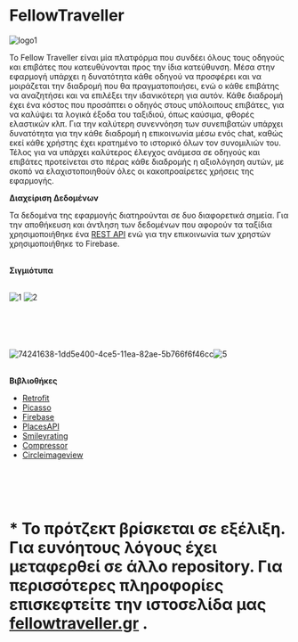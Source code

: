 # FellowTraveller
![logo1](https://user-images.githubusercontent.com/38664123/73066580-10c89080-3eaf-11ea-9d96-34b9dfdf9590.png)

  To Fellow Traveller είναι μία πλατφόρμα που συνδέει όλους τους οδηγούς και επιβάτες που κατευθύνονται προς την ίδια κατεύθυνση. Μέσα στην εφαρμογή υπάρχει η δυνατότητα κάθε οδηγού να προσφέρει και να μοιράζεται την διαδρομή που θα πραγματοποιήσει, ενώ ο κάθε επιβάτης να αναζητήσει και να επιλέξει την ιδανικότερη για αυτόν. Κάθε διαδρομή έχει ένα κόστος που προσάπτει ο οδηγός στους υπόλοιπους επιβάτες, για να καλύψει τα λογικά έξοδα του ταξιδιού, όπως καύσιμα, φθορές ελαστικών κλπ. Για την καλύτερη συνεννόηση των συνεπιβατών υπάρχει δυνατότητα για την κάθε διαδρομή η επικοινωνία μέσω ενός chat, καθώς εκεί κάθε χρήστης έχει κρατημένο το ιστορικό όλων τον συνομιλιών του. Τέλος για να υπάρχει καλύτερος έλεγχος ανάμεσα σε οδηγούς και επιβάτες προτείνεται στο πέρας κάθε διαδρομής η αξιολόγηση αυτών, με σκοπό να ελαχιστοποιηθούν όλες οι κακοπροαίρετες χρήσεις της εφαρμογής.

<b>Διαχείριση Δεδομένων</b>
<br/>

Τα δεδομένα της εφαρμογής διατηρούνται σε δυο διαφορετικά σημεία. Για την αποθήκευση και άντληση των δεδομένων που αφορούν τα ταξίδια χρησιμοποιήθηκε ένα [REST API](https://github.com/ChrissSav/FellowTravellerBackEnd) ενώ για την επικοινωνία των χρηστών χρησιμοποιήθηκε το Firebase.
<br/>
<br/>

<b>Σιγμιότυπα</b>
<br/><br/>


![1](https://user-images.githubusercontent.com/38664123/74241534-e8c99180-4ce4-11ea-8f8c-bbf7d43937ba.png)
![2](https://user-images.githubusercontent.com/38664123/74241597-0ac31400-4ce5-11ea-81e8-19f24a78f41a.png)
<br/>
<br/>
<br/>
<br/>
<br/>
<br/>
![74241638-1dd5e400-4ce5-11ea-82ae-5b766f6f46cc](https://user-images.githubusercontent.com/38664123/74242645-f97b0700-4ce6-11ea-93d0-bc0bc62f8559.png)![5](https://user-images.githubusercontent.com/38664123/74242012-d3089c00-4ce5-11ea-97b1-b4598a280686.png)





<b><br/>Βιβλιοθήκες</b>
- [Retrofit](https://square.github.io/retrofit/)
- [Picasso](https://square.github.io/picasso/) 
- [Firebase](https://firebase.google.com/?gclid=EAIaIQobChMIxKjK_Pik5wIVgtDeCh3QfQ5MEAAYASAAEgLuv_D_BwE)
- [PlacesAPI](https://cloud.google.com/maps-platform/places/?utm_source=google&utm_medium=cpc&utm_campaign=FY18-Q2-global-demandgen-paidsearchonnetworkhouseads-cs-maps_contactsal_saf&utm_content=text-ad-none-none-DEV_c-CRE_397052992298-ADGP_Hybrid+%7C+AW+SEM+%7C+BKWS+~+Places+%7C+BMM+%7C+Google+Maps+Places+API-KWID_43700049595992094-kwd-301485308762-userloc_9067682&utm_term=KW_%2Bgoogle%20%2Bplaces%20%2Bapi-ST_%2Bgoogle+%2Bplaces+%2Bapi&gclid=EAIaIQobChMIgfCep_mk5wIVh-F3Ch0i5ggMEAAYASAAEgI_3PD_BwE)
- [Smileyrating](https://github.com/sujithkanna/SmileyRating) 
- [Compressor](https://github.com/zetbaitsu/Compressor) 
- [Circleimageview](https://github.com/hdodenhof/CircleImageView)
<br/><br/><br/><br/><br/>
# <b>*  Το πρότζεκτ βρίσκεται σε εξέλιξη. Για ευνόητους λόγους έχει μεταφερθεί σε άλλο repository. Για περισσότερες πληροφορίες επισκεφτείτε την ιστοσελίδα μας [fellowtraveller.gr](https://fellowtraveller.gr/) .</b>
